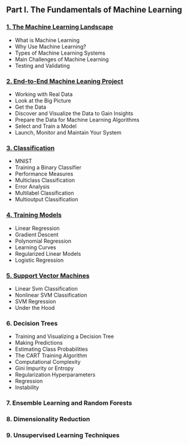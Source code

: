 
## Part I. The Fundamentals of Machine Learning

### [1. The Machine Learning Landscape](./1.Landscape.md)
- What is Machine Learning
- Why Use Machine Learning?
- Types of Machine Learning Systems
- Main Challenges of Machine Learning
- Testing and Validating

### [2. End-to-End Machine Leaning Project](./2.End-to-End-project.md)
- Working with Real Data
- Look at the Big Picture
- Get the Data
- Discover and Visualize the Data to Gain Insights
- Prepare the Data for Machine Learning Algorithms
- Select and Train a Model
- Launch, Monitor and Maintain Your System

### [3. Classification](./3.Classification.md)
- MNIST
- Training a Binary Classifier
- Performance Measures
- Multiclass Classification
- Error Analysis
- Multilabel Classification
- Multioutput Classification

### [4. Training Models](./4.Training-Models.md)
- Linear Regression
- Gradient Descent
- Polynomial Regression
- Learning Curves
- Regularized Linear Models
- Logistic Regression

### [5. Support Vector Machines](./5.Support-Vector-Machines.md)
- Linear Svm Classification
- Nonlinear SVM Classification 
- SVM Regression
- Under the Hood

### 6. Decision Trees
- Training and Visualizing a Decision Tree
- Making Predictions
- Estimating Class Probabilities
- The CART Training Algorithm
- Computational Complexity
- Gini Impurity or Entropy
- Regularization Hyperparameters
- Regression
- Instability

### 7. Ensemble Learning and Random Forests

### 8. Dimensionality Reduction

### 9. Unsupervised Learning Techniques



